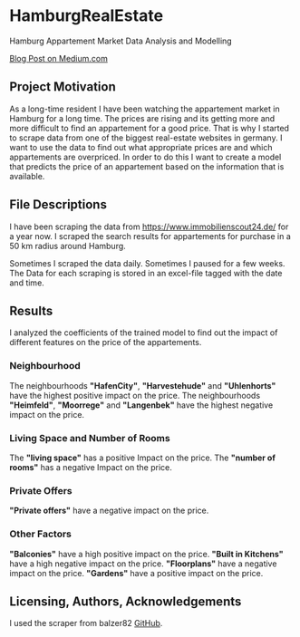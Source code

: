 # HamburgRealEstate
Hamburg Appartement Market Data Analysis and Modelling

[Blog Post on Medium.com](https...)

## Project Motivation
As a long-time resident I have been watching the appartement market in Hamburg for a long time.
The prices are rising and its getting more and more difficult to find an appartement for a good price.
That is why I started to scrape data from one of the biggest real-estate websites in germany.
I want to use the data to find out what appropriate prices are and which appartements are overpriced.
In order to do this I want to create a model that predicts the price of an appartement based on the information that is available.

## File Descriptions
I have been scraping the data from https://www.immobilienscout24.de/ for a year now.
I scraped the search results for appartements for purchase in a 50 km radius around Hamburg.

Sometimes I scraped the data daily. Sometimes I paused for a few weeks.
The Data for each scraping is stored in an excel-file tagged with the date and time.

## Results
I analyzed the coefficients of the trained model to find out the impact of different features on the price of the appartements.

### Neighbourhood
The neighbourhoods **"HafenCity"**, **"Harvestehude"** and **"Uhlenhorts"** have the highest positive impact on the price.
The neighbourhoods **"Heimfeld"**, **"Moorrege"** and **"Langenbek"** have the highest negative impact on the price.

### Living Space and Number of Rooms
The **"living space"** has a positive Impact on the price.
The **"number of rooms"** has a negative Impact on the price.

### Private Offers
**"Private offers"** have a negative impact on the price.

### Other Factors
**"Balconies"** have a high positive impact on the price.
**"Built in Kitchens"** have a high negative impact on the price.
**"Floorplans"** have a negative impact on the price.
**"Gardens"** have a positive impact on the price.

## Licensing, Authors, Acknowledgements
I used the scraper from balzer82 [GitHub](http://insideairbnb.com/behind.html).
